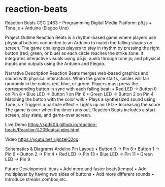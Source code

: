 # reaction-beats
Reaction Beats
CSC 2463 – Programming Digital Media
Platform: p5.js + Tone.js + Arduino (Elegoo Uno)

Project Outline
Reaction Beats is a rhythm-based game where players use physical buttons connected to an Arduino to match the falling shapes on screen. The game challenges players to stay in rhythm by pressing the right button (red, green, or blue) as each circle reaches the strike zone. It integrates interactive visuals using p5.js; audio through tone.js; and physical inputs and outputs using the Arduino and Elegoo.

Narrative Description
Reaction Beats merges web-based graphics and sound with physical interactions. When the game starts, circles will fall randomly in the colors red, blue, or green. Players must press the corresponding button in sync with each falling beat:
•	Red LED → Button 0 on Pin 8
•	Blue LED → Button 1 on Pin 6
•	Green LED → Button 2 on Pin 4
Matching the button with the color will:
•	Plays a synthesized sound using Tone.js
•	Triggers a particle effect 
•	Lights up an LED 
•	Increasing the score
The game is over when the timer runs out. Reaction Beats includes a start screen, play state, and game-over screen.

Live Demo
https://spd504.github.io/reaction-beats/Reaction%20Beats/index.html

Video 
https://youtu.be/_ujmzejQ2og

Schematics & Diagrams
Arduino Pin Layout:
•	Button 0 -> Pin 8
•	Button 1 -> Pin 6
•	Button 2 -> Pin 4
•	Red LED -> Pin 13
•	Blue LED -> Pin 11
•	Green LED -> Pin 9

Future Development Ideas
•	Add more and faster beats(tempo)
•	Add multiplayer by having two sides of buttons
•	Add more different sounds
•	Introduce streaks,combos,etc.


